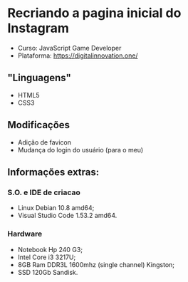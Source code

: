 # Recriando a pagina inicial do Instagram

 - Curso: JavaScript Game Developer
 - Plataforma: https://digitalinnovation.one/

## "Linguagens"
 - HTML5
 - CSS3

## Modificações
 - Adição de favicon
 - Mudança do login do usuário (para o meu)

## Informações extras:

### S.O. e IDE de criacao
 - Linux Debian 10.8 amd64;
 - Visual Studio Code 1.53.2 amd64.

### Hardware
 - Notebook Hp 240 G3;
 - Intel Core i3 3217U;
 - 8GB Ram DDR3L 1600mhz (single channel) Kingston;
 - SSD 120Gb Sandisk.  
